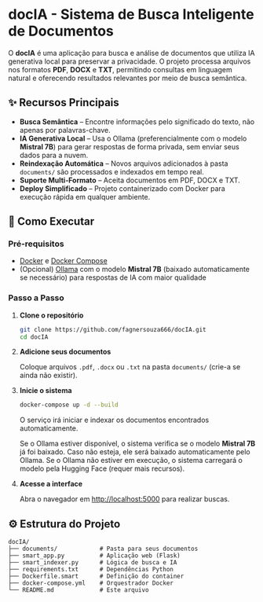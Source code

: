 # docIA - Sistema de Busca Inteligente de Documentos

O **docIA** é uma aplicação para busca e análise de documentos que utiliza IA generativa local para preservar a privacidade. O projeto processa arquivos nos formatos **PDF**, **DOCX** e **TXT**, permitindo consultas em linguagem natural e oferecendo resultados relevantes por meio de busca semântica.

## ✨ Recursos Principais

- **Busca Semântica** – Encontre informações pelo significado do texto, não apenas por palavras-chave.
- **IA Generativa Local** – Usa o Ollama (preferencialmente com o modelo **Mistral 7B**) para gerar respostas de forma privada, sem enviar seus dados para a nuvem.
- **Reindexação Automática** – Novos arquivos adicionados à pasta `documents/` são processados e indexados em tempo real.
- **Suporte Multi‑Formato** – Aceita documentos em PDF, DOCX e TXT.
- **Deploy Simplificado** – Projeto containerizado com Docker para execução rápida em qualquer ambiente.

## 🚀 Como Executar

### Pré‑requisitos

- [Docker](https://docs.docker.com/get-docker/) e [Docker Compose](https://docs.docker.com/compose/)
- (Opcional) [Ollama](https://github.com/ollama/ollama) com o modelo **Mistral 7B** (baixado automaticamente se necessário) para respostas de IA com maior qualidade

### Passo a Passo

1. **Clone o repositório**

   ```bash
   git clone https://github.com/fagnersouza666/docIA.git
   cd docIA
   ```

2. **Adicione seus documentos**

   Coloque arquivos `.pdf`, `.docx` ou `.txt` na pasta `documents/` (crie-a se ainda não existir).

3. **Inicie o sistema**

   ```bash
   docker-compose up -d --build
   ```

   O serviço irá iniciar e indexar os documentos encontrados automaticamente.

   Se o Ollama estiver disponível, o sistema verifica se o modelo **Mistral 7B** já foi baixado. Caso não esteja, ele será baixado automaticamente pelo Ollama. Se o Ollama não estiver em execução, o sistema carregará o modelo pela Hugging Face (requer mais recursos).

4. **Acesse a interface**

   Abra o navegador em [http://localhost:5000](http://localhost:5000) para realizar buscas.

## ⚙️ Estrutura do Projeto

```
docIA/
├── documents/            # Pasta para seus documentos
├── smart_app.py          # Aplicação web (Flask)
├── smart_indexer.py      # Lógica de busca e IA
├── requirements.txt      # Dependências Python
├── Dockerfile.smart      # Definição do container
├── docker-compose.yml    # Orquestrador Docker
└── README.md             # Este arquivo
```

